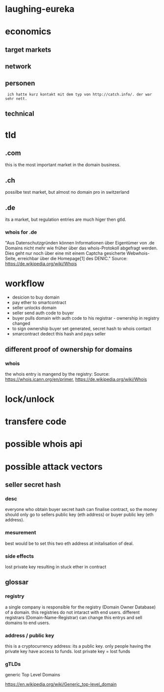 # laughing-eureka

# economics

## target markets



## network
  ## personen
     ich hatte kurz kontakt mit dem typ von http://catch.info/. der war sehr nett. 
     
     
## technical
 
 

# tld

## .com
 
 this is the most important market in the domain business.
 
## .ch 
 
 possilbe test market, but almost no domain pro in switzerland

## .de
 
 its a market, but regulation entries are much higer then gtld. 
 
 ### whois for .de
 
 "Aus Datenschutzgründen können Informationen über Eigentümer von .de Domains nicht mehr wie früher über das whois-Protokoll abgefragt werden. Dies geht nur noch über eine mit einem Captcha gesicherte Webwhois-Seite, erreichbar über die Homepage[1] des DENIC." Source: https://de.wikipedia.org/wiki/Whois


# workflow

 - desicion to buy domain
 - pay ether to smartcontract
 - seller unlocks domain
 - seller send auth code to buyer
 - buyer pulls domain with auth code to his registrar - ownership in registry changed
 - to sign ownership buyer set generated, secret hash to whois contact
 - smarcontract dedect this hash and pays seller


## different proof of ownership for domains

### whois

 the whois entry is mangend by the registry: 
 Source: https://whois.icann.org/en/primer, https://de.wikipedia.org/wiki/Whois

# lock/unlock

# transfere code

# possible whois api



# possible attack vectors
##  seller secret hash 
  
### desc

everyone who obtain buyer secret hash can finalise contract, so the money should only go to sellers public key (eth address) or buyer public key (eth address). 

### mesurement  

best would be to set this two eth address at initalisation of deal.

### side effects

lost private key resulting in stuck ether in contract   

    
## glossar

### registry
 a single company is responsible for the registry (Domain Owner Database) of a domain. this registries do not intaract with end users. different registrars (Domain-Name-Registrar) can change this entrys and sell domains to end users.


### address / public key
 this is a cryptocurrency address: its a public key. only people having the private key have access to funds. lost private key = lost funds

### gTLDs

 generic Top Level Domains
 
https://en.wikipedia.org/wiki/Generic_top-level_domain
